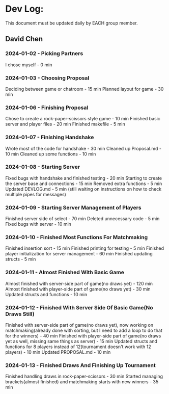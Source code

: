 # Dev Log:

This document must be updated daily by EACH group member.

## David Chen

### 2024-01-02 - Picking Partners
I chose myself - 0 min

### 2024-01-03 - Choosing Proposal
Deciding between game or chatroom - 15 min
Planned layout for game - 30 min

### 2024-01-06 - Finishing Proposal
Chose to create a rock-paper-scissors style game - 10 min
Finished basic server and player files - 20 min
Finished makefile - 5 min

### 2024-01-07 - Finishing Handshake
Wrote most of the code for handshake - 30 min
Cleaned up Proposal.md - 10 min
Cleaned up some functions - 10 min

### 2024-01-08 - Starting Server
Fixed bugs with handshake and finished testing - 20 min
Starting to create the server base and connections - 15 min
Removed extra functions - 5 min
Updated DEVLOG.md - 5 min
(still waiting on instructions on how to check multiple pipes for messages)


### 2024-01-09 - Starting Server Management of Players
Finished server side of select - 70 min
Deleted unnecessary code - 5 min
Fixed bugs with server - 10 min


### 2024-01-10 - Finished Most Functions For Matchmaking
Finished insertion sort - 15 min
Finished printing for testing - 5 min
Finished player initialization for server management - 60 min
Finished updating structs - 5 min


### 2024-01-11 - Almost Finished With Basic Game
Almost finished with server-side part of game(no draws yet) - 120 min
Almost finished with player-side part of game(no draws yet) - 30 min
Updated structs and functions - 10 min

### 2024-01-12 - Finished With Server Side Of Basic Game(No Draws Still)
Finished with server-side part of game(no draws yet), now working on matchmaking(already done with sorting, but I need to add a loop to do that for the winners) - 40 min
Finished with player-side part of game(no draws yet as well, missing same things as server) - 15 min
Updated structs and functions for 8 players instead of 12(tournament doesn't work with 12 players) - 10 min
Updated PROPOSAL.md - 10 min


### 2024-01-13 - Finished Draws And Finishing Up Tournament
Finished handling draws in rock-paper-scissors - 30 min
Started managing brackets(almost finished) and matchmaking starts with new winners - 35 min
